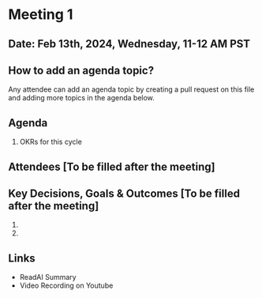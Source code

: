 
# Meeting 1

## Date: Feb 13th, 2024, Wednesday, 11-12 AM PST

## How to add an agenda topic?
Any attendee can add an agenda topic by creating a pull request on this file and adding more topics in the agenda below.

## Agenda

1. OKRs for this cycle

## Attendees [To be filled after the meeting]


## Key Decisions, Goals & Outcomes [To be filled after the meeting]

1.
2.

## Links
- ReadAI Summary
- Video Recording on Youtube
